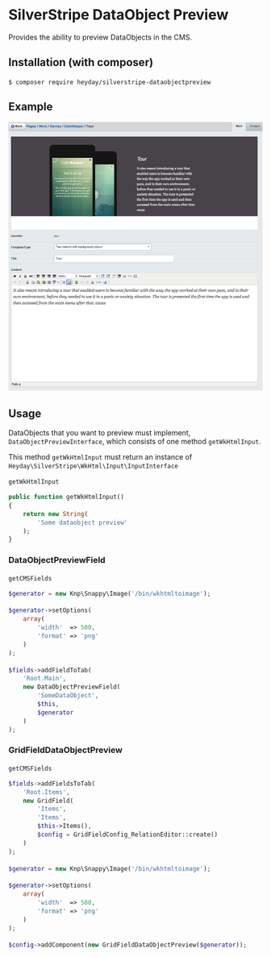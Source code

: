 # SilverStripe DataObject Preview

Provides the ability to preview DataObjects in the CMS.

## Installation (with composer)

	$ composer require heyday/silverstripe-dataobjectpreview

## Example

![DataObject Preview Example](resources/example.png?raw=true)

## Usage

DataObjects that you want to preview must implement, `DataObjectPreviewInterface`, which consists of one method `getWkHtmlInput`.

This method `getWkHtmlInput` must return an instance of `Heyday\SilverStripe\WkHtml\Input\InputInterface`

`getWkHtmlInput`

```php
public function getWkHtmlInput()
{
	return new String(
		'Some dataobject preview'
	);
}
```

### DataObjectPreviewField

`getCMSFields`

```php
$generator = new Knp\Snappy\Image('/bin/wkhtmltoimage');

$generator->setOptions(
	array(
		'width'  => 500,
		'format' => 'png'
	)
);

$fields->addFieldToTab(
	'Root.Main',
	new DataObjectPreviewField(
		'SomeDataObject',
		$this,
		$generator
	)
);
```

### GridFieldDataObjectPreview

`getCMSFields`

```php
$fields->addFieldsToTab(
	'Root.Items',
	new GridField(
		'Items',
		'Items',
		$this->Items(),
		$config = GridFieldConfig_RelationEditor::create()
	)
);

$generator = new Knp\Snappy\Image('/bin/wkhtmltoimage');

$generator->setOptions(
	array(
		'width'  => 500,
		'format' => 'png'
	)
);

$config->addComponent(new GridFieldDataObjectPreview($generator));
```